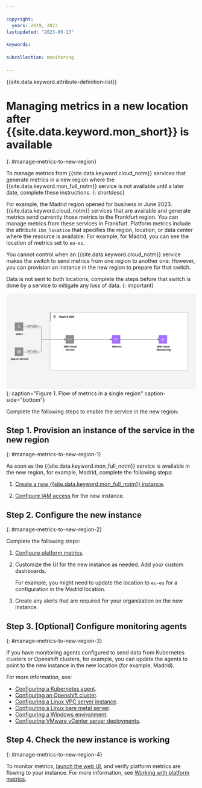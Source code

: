 ```yaml
---

copyright:
  years: 2019, 2023
lastupdated: "2023-09-13"

keywords:

subcollection: monitoring

---
```


{{site.data.keyword.attribute-definition-list}}


# Managing metrics in a new location after {{site.data.keyword.mon_short}} is available
{: #manage-metrics-to-new-region}

To manage metrics from {{site.data.keyword.cloud_notm}} services that generate metrics in a new region where the {{site.data.keyword.mon_full_notm}} service is not available until a later date, complete these instructions.
{: shortdesc}

For example, the Madrid region opened for business in June 2023. {{site.data.keyword.cloud_notm}} services that are available and generate metrics send currently those metrics to the Frankfurt region. You can manage metrics from these services in Frankfurt. Platform metrics include the attribute `ibm_location` that specifies the region, location, or data center where the resource is available. For example, for Madrid, you can see the location of metrics set to `eu-es`.

You cannot control when an {{site.data.keyword.cloud_notm}} service makes the switch to send metrics from one region to another one. However, you can provision an instance in the new region to prepare for that switch.

Data is not sent to both locations, complete the steps before that switch is done by a service to mitigate any loss of data.
{: important}

![Flow of metrics in a single region](images/Cloud-Monitoring-05-Madrid-MZR.svg "The {{site.data.keyword.mon_full_notm}} service"){: caption="Figure 1. Flow of metrics in a single region" caption-side="bottom"}

Complete the following steps to enable the service in the new region:

## Step 1. Provision an instance of the service in the new region
{: #manage-metrics-to-new-region-1}

As soon as the {{site.data.keyword.mon_full_notm}} service is available in the new region, for example, Madrid, complete the following steps:

1. [Create a new {{site.data.keyword.mon_full_notm}} instance](/docs/monitoring?topic=monitoring-provision).

2. [Configure IAM access](/docs/monitoring?topic=monitoring-iam) for the new instance.




## Step 2. Configure the new instance
{: #manage-metrics-to-new-region-2}

Complete the following steps:

1. [Configure platform metrics](/docs/monitoring?topic=monitoring-platform_metrics_enabling).

2. Customize the UI for the new instance as needed. Add your custom dashboards.

    For example, you might need to update the location to `eu-es` for a configuration in the Madrid location.

4. Create any alerts that are required for your organization on the new instance.


## Step 3. [Optional] Configure monitoring agents
{: #manage-metrics-to-new-region-3}

If you have monitoring agents configured to send data from Kubernetes clusters or Openshift clusters, for example, you can update the agents to point to the new instance in the new location (for example, Madrid).

For more information, see:
- [Configuring a Kubernetes agent](/docs/monitoring?topic=monitoring-kubernetes_cluster).
- [Configuring an Openshift cluster](/docs/monitoring?topic=monitoring-openshift_cluster).
- [Configuring a Linux VPC server instance](/docs/monitoring?topic=monitoring-ubuntu#ubuntu).
- [Configuring a Linux bare metal server](/docs/monitoring?topic=monitoring-baremetal_linux).
- [Configuring a Windows environment](/docs/monitoring?topic=monitoring-windows).
- [Configuring VMware vCenter server deployments](/docs/monitoring?topic=monitoring-vmware-vcenter).


## Step 4. Check the new instance is working
{: #manage-metrics-to-new-region-4}

To monitor metrics, [launch the web UI](/docs/monitoring?topic=monitoring-getting-started#getting-started-step4), and verify platform metrics are flowing to your instance. For more information, see [Working with platform metrics](/docs/monitoring?topic=monitoring-platform_metrics_working).
